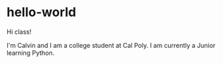 # hello-world

Hi class!

I'm Calvin and I am a college student at Cal Poly.
I am currently a Junior learning Python. 

